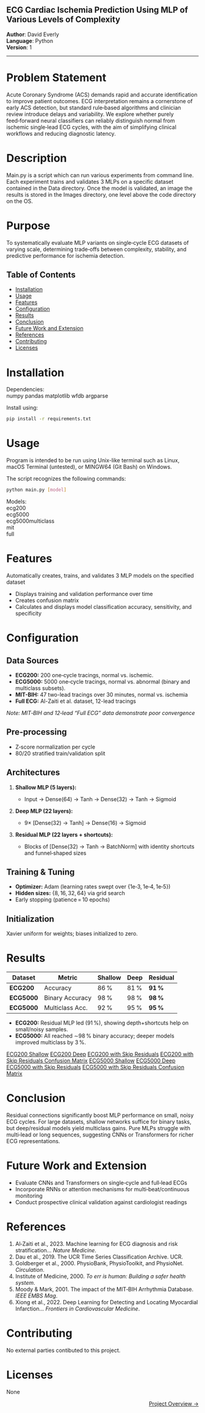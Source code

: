 ## ECG Cardiac Ischemia Prediction Using MLP of Various Levels of Complexity

**Author**: David Everly  
**Language**: Python  
**Version**: 1 

---

# Problem Statement  
Acute Coronary Syndrome (ACS) demands rapid and accurate identification to improve patient outcomes. ECG interpretation remains a cornerstone of early ACS detection, but standard rule‑based algorithms and clinician review introduce delays and variability. We explore whether purely feed‑forward neural classifiers can reliably distinguish normal from ischemic single‑lead ECG cycles, with the aim of simplifying clinical workflows and reducing diagnostic latency.
  
# Description  
Main.py is a script which can run various experiments from command line. Each experiment trains and validates 3 MLPs on a specific dataset contained in the Data directory. Once the model is validated, an image the results is stored in the Images directory, one level above the code directory on the OS.  

# Purpose
To systematically evaluate MLP variants on single‑cycle ECG datasets of varying scale, determining trade‑offs between complexity, stability, and predictive performance for ischemia detection.

## Table of Contents
- [Installation](#installation)
- [Usage](#usage)
- [Features](#features)
- [Configuration](#configuration)
- [Results](#results)
- [Conclusion](#conslusion)
- [Future Work and Extension](#future-work-and-extension)
- [References](#references)
- [Contributing](#contributing)
- [Licenses](#licenses)

# Installation
Dependencies:   
numpy
pandas
matplotlib
wfdb
argparse

Install using:  
```bash
pip install -r requirements.txt  
```  

# Usage
Program is intended to be run using Unix-like terminal such as Linux, macOS Terminal (untested), or MINGW64 (Git Bash) on Windows.  

The script recognizes the following commands:  

```bash
python main.py [model]  
```

Models:  
ecg200  
ecg5000  
ecg5000multiclass  
mit  
full  

# Features  
Automatically creates, trains, and validates 3 MLP models on the specified dataset
- Displays training and validation performance over time
- Creates confusion matrix
- Calculates and displays model classification accuracy, sensitivity, and specificity

# Configuration  

## Data Sources
- **ECG200:** 200 one‑cycle tracings, normal vs. ischemic.  
- **ECG5000:** 5000 one‑cycle tracings, normal vs. abnormal (binary and multiclass subsets).
- **MIT-BIH:** 47 two-lead tracings over 30 minutes, normal vs. ischemia
- **Full ECG:** Al-Zaiti et al. dataset, 12-lead tracings 

*Note: MIT‑BIH and 12‑lead “Full ECG” data demonstrate poor convergence*

## Pre‑processing
- Z‑score normalization per cycle  
- 80/20 stratified train/validation split  

## Architectures
1. **Shallow MLP (5 layers):**
   - Input → Dense(64) → Tanh → Dense(32) → Tanh → Sigmoid

2. **Deep MLP (22 layers):**
   - 9× [Dense(32) → Tanh] → Dense(16) → Sigmoid

3. **Residual MLP (22 layers + shortcuts):**
   - Blocks of [Dense(32) → Tanh → BatchNorm] with identity shortcuts and funnel‑shaped sizes

## Training & Tuning
- **Optimizer:** Adam (learning rates swept over {1e‑3, 1e‑4, 1e‑5})  
- **Hidden sizes:** {8, 16, 32, 64} via grid search  
- Early stopping (patience = 10 epochs)

## Initialization
Xavier uniform for weights; biases initialized to zero.

# Results  

| Dataset     | Metric          | Shallow | Deep | Residual |
|-------------|-----------------|---------|------|----------|
| **ECG200**  | Accuracy        | 86 %    | 81 % | **91 %** |
| **ECG5000** | Binary Accuracy | 98 %    | 98 % | **98 %** |
| **ECG5000** | Multiclass Acc. | 92 %    | 95 % | **95 %** |

- **ECG200:** Residual MLP led (91 %), showing depth+shortcuts help on small/noisy samples.  
- **ECG5000:** All reached ∼98 % binary accuracy; deeper models improved multiclass by 3 %.

[ECG200 Shallow](/FinalModels/mlp200/best%20model/mlp200_shallow_with_eta_0_0001_and_hidden_32.png)
[ECG200 Deep](/FinalModels/mlp200/best%20model/mlp200_with_eta_0_0001_and_hidden_32.png)
[ECG200 with Skip Residuals](/FinalModels/mlp200/best%20model/mlp200_skip_with_eta_0_0001_and_hidden_32.png)
[ECG200 with Skip Residuals Confusion Matrix](/FinalModels/mlp200/confusion_matrix_mlp200_skip_with_eta_0_0001_and_hidden_32_confusion.png)
[ECG5000 Shallow](/FinalModels/mlp5000/Best/mlp5000_shallow_with_eta_0_0001_and_hidden_32.png)
[ECG5000 Deep](/FinalModels/mlp5000/mlp5000_with_eta_0_0001_and_hidden_32.png)
[ECG5000 with Skip Residuals](/FinalModels/mlp5000/Best/mlp5000_skip_with_eta_0_0001_and_hidden_32.png)
[ECG5000 with Skip Residuals Confusion Matrix](/FinalModels/mlp5000/Best/confusion_matrix_mlp5000_skip_with_eta_0_0001_and_hidden_32_confusion.png)

# Conclusion
Residual connections significantly boost MLP performance on small, noisy ECG cycles. For large datasets, shallow networks suffice for binary tasks, but deep/residual models yield multiclass gains. Pure MLPs struggle with multi‑lead or long sequences, suggesting CNNs or Transformers for richer ECG representations.

# Future Work and Extension  
- Evaluate CNNs and Transformers on single‑cycle and full‑lead ECGs  
- Incorporate RNNs or attention mechanisms for multi‑beat/continuous monitoring  
- Conduct prospective clinical validation against cardiologist readings  

# References  
1. Al‑Zaiti et al., 2023. Machine learning for ECG diagnosis and risk stratification… _Nature Medicine_.  
2. Dau et al., 2019. The UCR Time Series Classification Archive. UCR.  
3. Goldberger et al., 2000. PhysioBank, PhysioToolkit, and PhysioNet. _Circulation_.  
4. Institute of Medicine, 2000. _To err is human: Building a safer health system_.  
5. Moody & Mark, 2001. The impact of the MIT‑BIH Arrhythmia Database. _IEEE EMBS Mag_.  
6. Xiong et al., 2022. Deep Learning for Detecting and Locating Myocardial Infarction… _Frontiers in Cardiovascular Medicine_.  

# Contributing  
No external parties contibuted to this project.  

# Licenses  
None

<a href="https://www.dmeverly.com/completedprojects/cardiac-ischemia/" style="display: block; text-align:right;" target = "_blank">  Project Overview -> </a>  